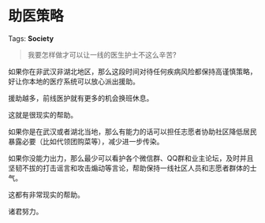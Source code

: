 # 助医策略

Tags: **Society**

> 我要怎样做才可以让一线的医生护士不这么辛苦?



如果你在非武汉非湖北地区，那么这段时间对待任何疾病风险都保持高谨慎策略，好让你本地的医疗系统可以放心派出援助。

援助越多，前线医护就有更多的机会换班休息。

这就是很现实的帮助。

如果你是在武汉或者湖北当地，那么有能力的话可以担任志愿者协助社区降低居民暴露必要（比如代领团购菜等），减少进一步传染。

如果你没能力出力，那么最少可以看护各个微信群、QQ群和业主论坛，及时并且坚韧不拔的打击谣言和攻击煽动等言论，帮助保持一线社区人员和志愿者群体的士气。

这都有非常现实的帮助。

诸君努力。



